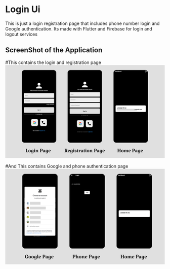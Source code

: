 # Login Ui

This is just a login registration page that includes phone number login and Google authentication.
Its made with Flutter and Firebase for login and logout services

## ScreenShot of the Application
#This contains the login and registration page 
![image](images/Screenshot-1.png)

#And This contains Google  and phone authentication page 
![image](images/Screenshot-2.png)
